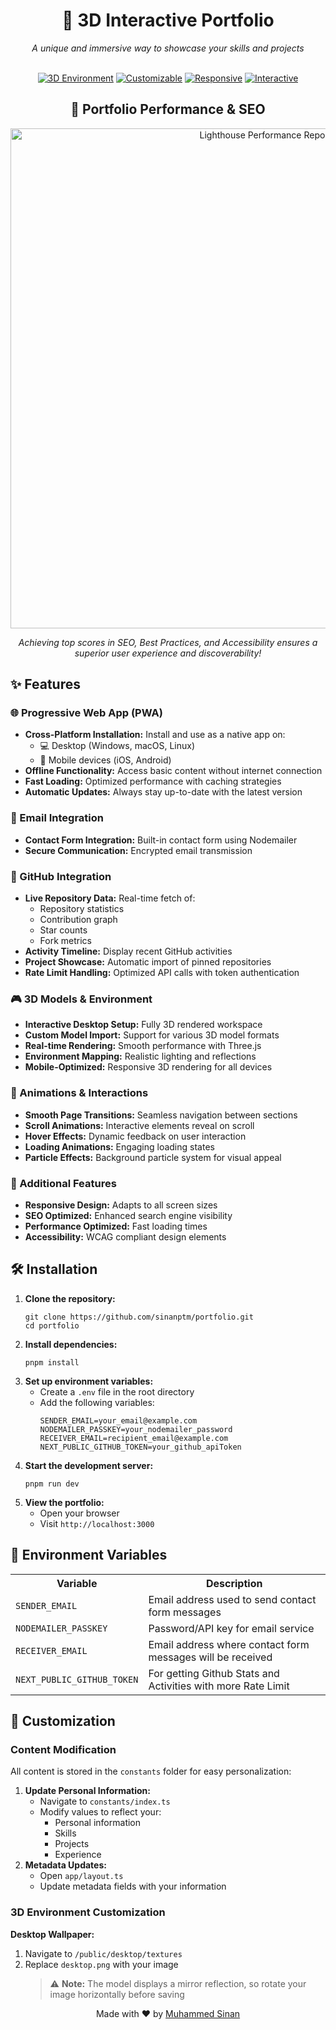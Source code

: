 <div align="center">
  <h1>🌟 3D Interactive Portfolio</h1>
  <p><em>A unique and immersive way to showcase your skills and projects</em></p>
  <br>
  <a href="https://github.com/sinanptm/portfolio"><img src="https://img.shields.io/badge/-3D%20Environment-blueviolet?style=for-the-badge" alt="3D Environment"></a>
  <a href="https://github.com/sinanptm/portfolio"><img src="https://img.shields.io/badge/-Customizable-orange?style=for-the-badge" alt="Customizable"></a>
  <a href="https://github.com/sinanptm/portfolio"><img src="https://img.shields.io/badge/-Responsive-blue?style=for-the-badge" alt="Responsive"></a>
  <a href="https://github.com/sinanptm/portfolio"><img src="https://img.shields.io/badge/-Interactive-green?style=for-the-badge" alt="Interactive"></a>
</div>

<div align="center">
  <h2>🚀 Portfolio Performance & SEO</h2>
  <img src="https://github.com/user-attachments/assets/c3b1a802-057d-448c-bf97-aa83dae1d1e3" alt="Lighthouse Performance Report" width="800">
  <p><em>Achieving top scores in SEO, Best Practices, and Accessibility ensures a superior user experience and discoverability!</em></p>
</div>

<h2>✨ Features</h2>

<h3>🌐 Progressive Web App (PWA)</h3>
<ul>
  <li><strong>Cross-Platform Installation:</strong> Install and use as a native app on:
    <ul>
      <li>💻 Desktop (Windows, macOS, Linux)</li>
      <li>📱 Mobile devices (iOS, Android)</li>
    </ul>
  </li>
  <li><strong>Offline Functionality:</strong> Access basic content without internet connection</li>
  <li><strong>Fast Loading:</strong> Optimized performance with caching strategies</li>
  <li><strong>Automatic Updates:</strong> Always stay up-to-date with the latest version</li>
</ul>

<h3>📨 Email Integration</h3>
<ul>
  <li><strong>Contact Form Integration:</strong> Built-in contact form using Nodemailer</li>
  <li><strong>Secure Communication:</strong> Encrypted email transmission</li>
</ul>

<h3>🔄 GitHub Integration</h3>
<ul>
  <li><strong>Live Repository Data:</strong> Real-time fetch of:
    <ul>
      <li>Repository statistics</li>
      <li>Contribution graph</li>
      <li>Star counts</li>
      <li>Fork metrics</li>
    </ul>
  </li>
  <li><strong>Activity Timeline:</strong> Display recent GitHub activities</li>
  <li><strong>Project Showcase:</strong> Automatic import of pinned repositories</li>
  <li><strong>Rate Limit Handling:</strong> Optimized API calls with token authentication</li>
</ul>

<h3>🎮 3D Models & Environment</h3>
<ul>
  <li><strong>Interactive Desktop Setup:</strong> Fully 3D rendered workspace</li>
  <li><strong>Custom Model Import:</strong> Support for various 3D model formats</li>
  <li><strong>Real-time Rendering:</strong> Smooth performance with Three.js</li>
  <li><strong>Environment Mapping:</strong> Realistic lighting and reflections</li>
  <li><strong>Mobile-Optimized:</strong> Responsive 3D rendering for all devices</li>
</ul>

<h3>🎯 Animations & Interactions</h3>
<ul>
  <li><strong>Smooth Page Transitions:</strong> Seamless navigation between sections</li>
  <li><strong>Scroll Animations:</strong> Interactive elements reveal on scroll</li>
  <li><strong>Hover Effects:</strong> Dynamic feedback on user interaction</li>
  <li><strong>Loading Animations:</strong> Engaging loading states</li>
  <li><strong>Particle Effects:</strong> Background particle system for visual appeal</li>
</ul>

<h3>🎨 Additional Features</h3>
<ul>
  <li><strong>Responsive Design:</strong> Adapts to all screen sizes</li>
  <li><strong>SEO Optimized:</strong> Enhanced search engine visibility</li>
  <li><strong>Performance Optimized:</strong> Fast loading times</li>
  <li><strong>Accessibility:</strong> WCAG compliant design elements</li>
</ul>

<h2>🛠 Installation</h2>

<ol>
  <li><strong>Clone the repository:</strong>
    <pre><code>git clone https://github.com/sinanptm/portfolio.git
cd portfolio</code></pre>
  </li>
  <li><strong>Install dependencies:</strong>
    <pre><code>pnpm install</code></pre>
  </li>
  <li><strong>Set up environment variables:</strong>
    <ul>
      <li>Create a <code>.env</code> file in the root directory</li>
      <li>Add the following variables:
        <pre><code>SENDER_EMAIL=your_email@example.com
NODEMAILER_PASSKEY=your_nodemailer_password
RECEIVER_EMAIL=recipient_email@example.com
NEXT_PUBLIC_GITHUB_TOKEN=your_github_apiToken</code></pre>
      </li>
    </ul>
  </li>
  <li><strong>Start the development server:</strong>
    <pre><code>pnpm run dev</code></pre>
  </li>
  <li><strong>View the portfolio:</strong>
    <ul>
      <li>Open your browser</li>
      <li>Visit <code>http://localhost:3000</code></li>
    </ul>
  </li>
</ol>

<h2>🔧 Environment Variables</h2>

<table>
  <tr>
    <th>Variable</th>
    <th>Description</th>
  </tr>
  <tr>
    <td><code>SENDER_EMAIL</code></td>
    <td>Email address used to send contact form messages</td>
  </tr>
  <tr>
    <td><code>NODEMAILER_PASSKEY</code></td>
    <td>Password/API key for email service</td>
  </tr>
  <tr>
    <td><code>RECEIVER_EMAIL</code></td>
    <td>Email address where contact form messages will be received</td>
  </tr>
  <tr>
    <td><code>NEXT_PUBLIC_GITHUB_TOKEN</code></td>
    <td>For getting Github Stats and Activities with more Rate Limit</td>
  </tr>
</table>

<h2>🎨 Customization</h2>

<h3>Content Modification</h3>
<p>All content is stored in the <code>constants</code> folder for easy personalization:</p>

<ol>
  <li><strong>Update Personal Information:</strong>
    <ul>
      <li>Navigate to <code>constants/index.ts</code></li>
      <li>Modify values to reflect your:
        <ul>
          <li>Personal information</li>
          <li>Skills</li>
          <li>Projects</li>
          <li>Experience</li>
        </ul>
      </li>
    </ul>
  </li>
  <li><strong>Metadata Updates:</strong>
    <ul>
      <li>Open <code>app/layout.ts</code></li>
      <li>Update metadata fields with your information</li>
    </ul>
  </li>
</ol>

<h3>3D Environment Customization</h3>

<p><strong>Desktop Wallpaper:</strong></p>
<ol>
  <li>Navigate to <code>/public/desktop/textures</code></li>
  <li>Replace <code>desktop.png</code> with your image
    <blockquote>
      <p>⚠️ <strong>Note:</strong> The model displays a mirror reflection, so rotate your image horizontally before saving</p>
    </blockquote>
  </li>
</ol>

<div align="center">
  <p>Made with ❤️ by <a href="https://github.com/sinanptm">Muhammed Sinan</a></p>
</div>

